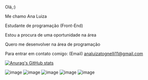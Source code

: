 
Olá,:)

Me chamo Ana Luiza

Estudante de programação (Front-End)

Estou a procura de uma oportunidade na área

Quero me desenvolver na área de programação

Para entrar em contato comigo: (Email) analuizatognelli11@gmail.com       

[![Anurag's GitHub stats](https://github-readme-stats.vercel.app/api?username=Anatognelli)](https://github.com/Anatognelli/github-readme-stats)

![image](https://github.com/Anatognelli/Anatognelli/assets/143017402/73b77426-b899-462e-a6a6-ba16a46a7516)
![image](https://github.com/Anatognelli/Anatognelli/assets/143017402/76ce5a5e-4c64-4bb0-855c-98cf047b26c3)
![image](https://github.com/Anatognelli/Anatognelli/assets/143017402/f0ff5e05-4503-46d2-918c-6cd88c09b0cd)
![image](https://github.com/Anatognelli/Anatognelli/assets/143017402/b6737ec0-c1c6-40b6-babe-0922d2de3d5d)
![image](https://github.com/Anatognelli/Anatognelli/assets/143017402/cd0a91cc-0df5-490d-918a-480ca64ace6b)



